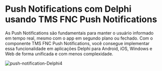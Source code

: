 # Push Notifications com Delphi usando TMS FNC Push Notifications
As Push Notifications são fundamentais para manter o usuário informado em tempo real, mesmo com o app em segundo plano ou fechado. Com o componente TMS FNC Push Notifications, você consegue implementar essa funcionalidade em aplicações Delphi para Android, iOS, Windows e Web de forma unificada e com menos complexidade.

![push-notification-Delphi4](https://github.com/user-attachments/assets/0bc0195c-ba93-4cbf-9749-6c482fff6d83)

